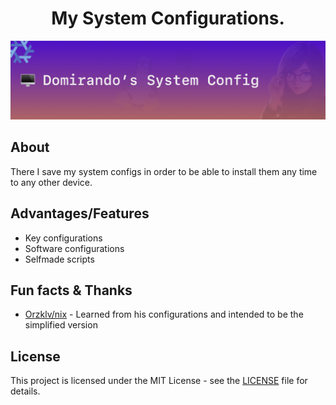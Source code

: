 <p align="center">
<h1 align="center">My System Configurations.</h3>
</p>
<p align="center">
    <img src=".github/assets/header.png" alt="Domirando's Sys Config">
</p>




## About

There I save my system configs in order to be able to install them any time to any other device.


## Advantages/Features

- Key configurations
- Software configurations
- Selfmade scripts


## Fun facts & Thanks

- [Orzklv/nix](https://github.com/orzklv/nix) - Learned from his configurations and intended to be the simplified version

## License

This project is licensed under the MIT License - see the [LICENSE](license) file for details.
